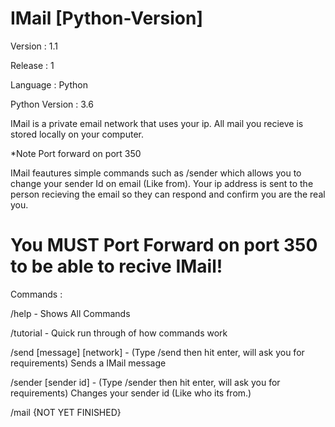 # IMail [Python-Version]

Version : 1.1

Release : 1

Language : Python

Python Version : 3.6

IMail is a private email network that uses your ip.
All mail you recieve is stored locally on your computer.

*Note Port forward on port 350

IMail feautures simple commands such as /sender which allows you to change your sender Id on email (Like from).
Your ip address is sent to the person recieving the email so they can respond and confirm you are the real you.

# You MUST Port Forward on port 350 to be able to recive IMail!

Commands : 

/help - Shows All Commands

/tutorial - Quick run through of how commands work

/send [message] [network] - (Type /send then hit enter, will ask you for requirements) Sends a IMail message

/sender [sender id] - (Type /sender then hit enter, will ask you for requirements) Changes your sender id (Like who its from.)

/mail {NOT YET FINISHED}
